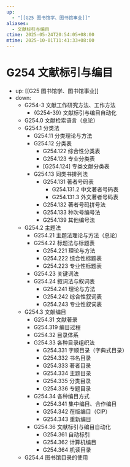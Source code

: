 ```yaml
---
up:
  - "[[G25 图书馆学、图书馆事业]]"
aliases:
  - 文献标引与编目
ctime: 2025-05-24T20:54:05+08:00
mtime: 2025-10-01T11:41:33+08:00
---
```


# G254 文献标引与编目

- up: [[G25 图书馆学、图书馆事业]]
- down:	
	- G254-3 文献工作研究方法、工作方法
		- {G254-39} 文献标引与编目自动化
	- G254.0 文献检索语言（总论）
	- G254.1 分类法
		- G254.11 分类理论与方法
		- G254.12 分类表
			- G254.122 综合性分类表
			- G254.123 专业分类表
			- [G254.124] 专类文献分类表
		- G254.13 同类书排列法
			- G254.131 著者号码表
				- G254.131.2 中文著者号码表
				- G254.131.3 外文著者号码表
			- G254.132 著者号码拼号法
			- G254.133 种次号编号法
			- G254.139 其他编号法
	- G254.2 主题法
		- G254.21 主题法理论与方法（总论）
		- G254.22 标题法与标题表
			- G254.221 理论与方法
			- G254.222 综合性标题表
			- G254.223 专业性标题表
		- G254.23 关键词法
		- G254.24 叙词法与叙词表
			- G254.241 理论与方法
			- G254.242 综合性叙词表
			- G254.243 专业性叙词表
	- G254.3 文献编目
		- G254.31 文献著录
		- G254.319 编目过程
		- G254.32 目录体系
		- G254.33 各种目录组织法
			- G254.331 字顺目录（字典式目录）
			- G254.332 书名目录
			- G254.333 著者目录
			- G254.334 主题目录
			- G254.335 分类目录
			- G254.336 专题目录
		- G254.34 各种编目方式
			- G254.341 集中编目、合作编目
			- G254.342 在版编目（CIP）
			- G254.343 重新编目
		- G254.36 文献标引与编目自动化
			- G254.361 自动标引
			- G254.362 计算机编目
			- G254.364 机读目录
	- G254.4 图书馆目录的使用
	
